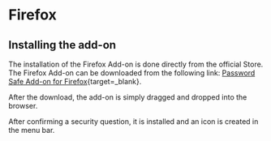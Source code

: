 # Firefox

## Installing the add-on

The installation of the Firefox Add-on is done directly from the official Store.
The Firefox Add-on can be downloaded from the following link:
[Password Safe Add-on for Firefox](https://mateso.co/PS8ADDONFIREFOX){target=_blank}.

After the download, the add-on is simply dragged and dropped into the browser.

After confirming a security question, it is installed and an icon is created in the menu bar.
